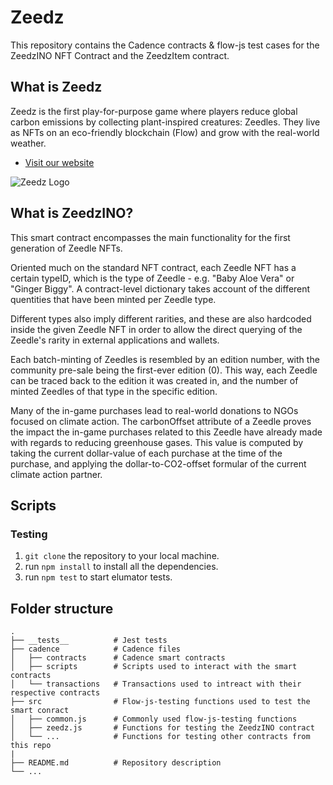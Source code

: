 # Zeedz

This repository contains the Cadence contracts & flow-js test cases for the ZeedzINO NFT Contract and the ZeedzItem contract.

## What is Zeedz

Zeedz is the first play-for-purpose game where players reduce global carbon emissions by collecting plant-inspired creatures: Zeedles. They live as NFTs on an eco-friendly blockchain (Flow) and grow with the real-world weather.

- [Visit our website](https://www.zeedz.io)

![Zeedz Logo](https://d165cxmu8yeguz.cloudfront.net/assets/logo_temp.png)

## What is ZeedzINO?

This smart contract encompasses the main functionality for the first generation
of Zeedle NFTs.

Oriented much on the standard NFT contract, each Zeedle NFT has a certain typeID,
which is the type of Zeedle - e.g. "Baby Aloe Vera" or "Ginger Biggy". A contract-level
dictionary takes account of the different quentities that have been minted per Zeedle type.

Different types also imply different rarities, and these are also hardcoded inside
the given Zeedle NFT in order to allow the direct querying of the Zeedle's rarity
in external applications and wallets.

Each batch-minting of Zeedles is resembled by an edition number, with the community pre-sale being the first-ever edition (0). This way, each Zeedle can be traced back to the edition it was created in, and the number of minted Zeedles of that type in the specific edition.

Many of the in-game purchases lead to real-world donations to NGOs focused on climate action. The carbonOffset attribute of a Zeedle proves the impact the in-game purchases related to this Zeedle have already made with regards to reducing greenhouse gases. This value is computed by taking the current dollar-value of each purchase at the time of the purchase, and applying the dollar-to-CO2-offset formular of the current climate action partner.

## Scripts

### Testing

1. `git clone` the repository to your local machine.
2. run `npm install` to install all the dependencies.
3. run `npm test` to start elumator tests.

## Folder structure

    .
    ├── __tests__          # Jest tests
    ├── cadence            # Cadence files
    │   ├── contracts      # Cadence smart contracts
    │   ├── scripts        # Scripts used to interact with the smart contracts
    │   └── transactions   # Transactions used to intreact with their respective contracts
    ├── src                # Flow-js-testing functions used to test the smart conract
    │   ├── common.js      # Commonly used flow-js-testing functions
    │   ├── zeedz.js       # Functions for testing the ZeedzINO contract
    │   └── ...            # Functions for testing other contracts from this repo
    |   
    ├── README.md          # Repository description
    └── ...
